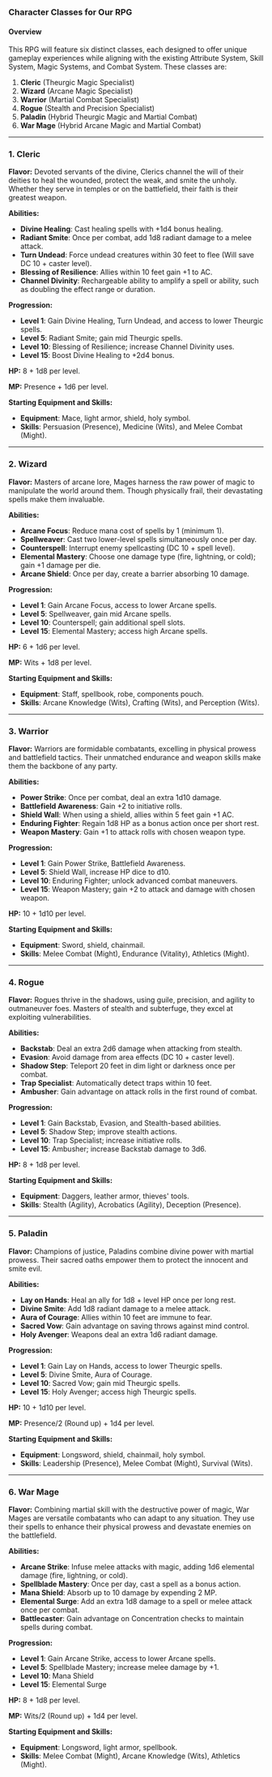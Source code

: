 ### Character Classes for Our RPG

#### Overview

This RPG will feature six distinct classes, each designed to offer unique gameplay experiences while aligning with the existing Attribute System, Skill System, Magic Systems, and Combat System. These classes are:

1. **Cleric** (Theurgic Magic Specialist)
2. **Wizard** (Arcane Magic Specialist)
3. **Warrior** (Martial Combat Specialist)
4. **Rogue** (Stealth and Precision Specialist)
5. **Paladin** (Hybrid Theurgic Magic and Martial Combat)
6. **War Mage** (Hybrid Arcane Magic and Martial Combat)

---

### 1. Cleric

**Flavor:** Devoted servants of the divine, Clerics channel the will of their deities to heal the wounded, protect the weak, and smite the unholy. Whether they serve in temples or on the battlefield, their faith is their greatest weapon.

**Abilities:**

- **Divine Healing**: Cast healing spells with +1d4 bonus healing.
- **Radiant Smite**: Once per combat, add 1d8 radiant damage to a melee attack.
- **Turn Undead**: Force undead creatures within 30 feet to flee (Will save DC 10 + caster level).
- **Blessing of Resilience**: Allies within 10 feet gain +1 to AC.
- **Channel Divinity**: Rechargeable ability to amplify a spell or ability, such as doubling the effect range or duration.

**Progression:**

- **Level 1**: Gain Divine Healing, Turn Undead, and access to lower Theurgic spells.
- **Level 5**: Radiant Smite; gain mid Theurgic spells.
- **Level 10**: Blessing of Resilience; increase Channel Divinity uses.
- **Level 15**: Boost Divine Healing to +2d4 bonus.

**HP:** 8 + 1d8 per level.

**MP:** Presence + 1d6 per level.

**Starting Equipment and Skills:**

- **Equipment**: Mace, light armor, shield, holy symbol.
- **Skills**: Persuasion (Presence), Medicine (Wits), and Melee Combat (Might).

---

### 2. Wizard

**Flavor:** Masters of arcane lore, Mages harness the raw power of magic to manipulate the world around them. Though physically frail, their devastating spells make them invaluable.

**Abilities:**

- **Arcane Focus**: Reduce mana cost of spells by 1 (minimum 1).
- **Spellweaver**: Cast two lower-level spells simultaneously once per day.
- **Counterspell**: Interrupt enemy spellcasting (DC 10 + spell level).
- **Elemental Mastery**: Choose one damage type (fire, lightning, or cold); gain +1 damage per die.
- **Arcane Shield**: Once per day, create a barrier absorbing 10 damage.

**Progression:**

- **Level 1**: Gain Arcane Focus, access to lower Arcane spells.
- **Level 5**: Spellweaver, gain mid Arcane spells.
- **Level 10**: Counterspell; gain additional spell slots.
- **Level 15**: Elemental Mastery; access high Arcane spells.

**HP:** 6 + 1d6 per level.

**MP:** Wits + 1d8 per level.

**Starting Equipment and Skills:**

- **Equipment**: Staff, spellbook, robe, components pouch.
- **Skills**: Arcane Knowledge (Wits), Crafting (Wits), and Perception (Wits).

---

### 3. Warrior

**Flavor:** Warriors are formidable combatants, excelling in physical prowess and battlefield tactics. Their unmatched endurance and weapon skills make them the backbone of any party.

**Abilities:**

- **Power Strike**: Once per combat, deal an extra 1d10 damage.
- **Battlefield Awareness**: Gain +2 to initiative rolls.
- **Shield Wall**: When using a shield, allies within 5 feet gain +1 AC.
- **Enduring Fighter**: Regain 1d8 HP as a bonus action once per short rest.
- **Weapon Mastery**: Gain +1 to attack rolls with chosen weapon type.

**Progression:**

- **Level 1**: Gain Power Strike, Battlefield Awareness.
- **Level 5**: Shield Wall, increase HP dice to d10.
- **Level 10**: Enduring Fighter; unlock advanced combat maneuvers.
- **Level 15**: Weapon Mastery; gain +2 to attack and damage with chosen weapon.

**HP:** 10 + 1d10 per level.

**Starting Equipment and Skills:**

- **Equipment**: Sword, shield, chainmail.
- **Skills**: Melee Combat (Might), Endurance (Vitality), Athletics (Might).

---

### 4. Rogue

**Flavor:** Rogues thrive in the shadows, using guile, precision, and agility to outmaneuver foes. Masters of stealth and subterfuge, they excel at exploiting vulnerabilities.

**Abilities:**

- **Backstab**: Deal an extra 2d6 damage when attacking from stealth.
- **Evasion**: Avoid damage from area effects (DC 10 + caster level).
- **Shadow Step**: Teleport 20 feet in dim light or darkness once per combat.
- **Trap Specialist**: Automatically detect traps within 10 feet.
- **Ambusher**: Gain advantage on attack rolls in the first round of combat.

**Progression:**

- **Level 1**: Gain Backstab, Evasion, and Stealth-based abilities.
- **Level 5**: Shadow Step; improve stealth actions.
- **Level 10**: Trap Specialist; increase initiative rolls.
- **Level 15**: Ambusher; increase Backstab damage to 3d6.

**HP:** 8 + 1d8 per level.

**Starting Equipment and Skills:**

- **Equipment**: Daggers, leather armor, thieves' tools.
- **Skills**: Stealth (Agility), Acrobatics (Agility), Deception (Presence).

---

### 5. Paladin

**Flavor:** Champions of justice, Paladins combine divine power with martial prowess. Their sacred oaths empower them to protect the innocent and smite evil.

**Abilities:**

- **Lay on Hands**: Heal an ally for 1d8 + level HP once per long rest.
- **Divine Smite**: Add 1d8 radiant damage to a melee attack.
- **Aura of Courage**: Allies within 10 feet are immune to fear.
- **Sacred Vow**: Gain advantage on saving throws against mind control.
- **Holy Avenger**: Weapons deal an extra 1d6 radiant damage.

**Progression:**

- **Level 1**: Gain Lay on Hands, access to lower Theurgic spells.
- **Level 5**: Divine Smite, Aura of Courage.
- **Level 10**: Sacred Vow; gain mid Theurgic spells.
- **Level 15**: Holy Avenger; access high Theurgic spells.

**HP:** 10 + 1d10 per level.

**MP:** Presence/2 (Round up) + 1d4 per level.

**Starting Equipment and Skills:**

- **Equipment**: Longsword, shield, chainmail, holy symbol.
- **Skills**: Leadership (Presence), Melee Combat (Might), Survival (Wits).

---

### 6. War Mage

**Flavor:** Combining martial skill with the destructive power of magic, War Mages are versatile combatants who can adapt to any situation. They use their spells to enhance their physical prowess and devastate enemies on the battlefield.

**Abilities:**

- **Arcane Strike**: Infuse melee attacks with magic, adding 1d6 elemental damage (fire, lightning, or cold).
- **Spellblade Mastery**: Once per day, cast a spell as a bonus action.
- **Mana Shield**: Absorb up to 10 damage by expending 2 MP.
- **Elemental Surge**: Add an extra 1d8 damage to a spell or melee attack once per combat.
- **Battlecaster**: Gain advantage on Concentration checks to maintain spells during combat.

**Progression:**

- **Level 1**: Gain Arcane Strike, access to lower Arcane spells.
- **Level 5**: Spellblade Mastery; increase melee damage by +1.
- **Level 10**: Mana Shield
- **Level 15**: Elemental Surge

**HP:** 8 + 1d8 per level.

**MP:** Wits/2 (Round up) + 1d4 per level.

**Starting Equipment and Skills:**

- **Equipment**: Longsword, light armor, spellbook.
- **Skills**: Melee Combat (Might), Arcane Knowledge (Wits), Athletics (Might).

